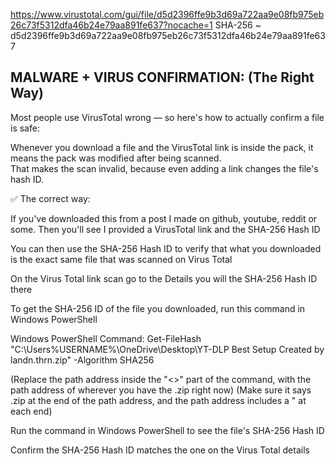 https://www.virustotal.com/gui/file/d5d2396ffe9b3d69a722aa9e08fb975eb26c73f5312dfa46b24e79aa891fe637?nocache=1
SHA-256    ~    d5d2396ffe9b3d69a722aa9e08fb975eb26c73f5312dfa46b24e79aa891fe637

## MALWARE + VIRUS CONFIRMATION: (The Right Way)

Most people use VirusTotal wrong — so here's how to actually confirm a file is safe:

Whenever you download a file and the VirusTotal link is inside the pack, it means the pack was modified after being scanned.  
That makes the scan invalid, because even adding a link changes the file's hash ID.

✅ The correct way:

If you've downloaded this from a post I made on github, youtube, reddit or some. Then you'll see I provided a VirusTotal link and the SHA-256 Hash ID 

You can then use the SHA-256 Hash ID to verify that what you downloaded is the exact same file that was scanned on Virus Total

On the Virus Total link scan go to the Details you will the SHA-256 Hash ID there

To get the SHA-256 ID of the file you downloaded, run this command in Windows PowerShell  

Windows PowerShell Command:
Get-FileHash "C:\Users\%USERNAME%\OneDrive\Desktop\YT-DLP Best Setup Created by landn.thrn.zip" -Algorithm SHA256

(Replace the path address inside the "<>" part of the command, with the path address of wherever you have the .zip right now)
(Make sure it says .zip at the end of the path address, and the path address includes a  "  at each end)

Run the command in Windows PowerShell to see the file's SHA-256 Hash ID

Confirm the SHA-256 Hash ID matches the one on the Virus Total details 
